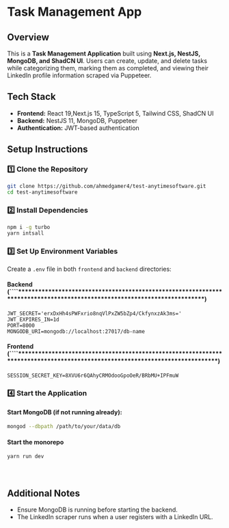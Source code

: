 # Task Management App

## Overview

This is a **Task Management Application** built using **Next.js, NestJS, MongoDB, and ShadCN UI**. Users can create, update, and delete tasks while categorizing them, marking them as completed, and viewing their LinkedIn profile information scraped via Puppeteer.

## Tech Stack

- **Frontend:** React 19,Next.js 15, TypeScript 5, Tailwind CSS, ShadCN UI
- **Backend:** NestJS 11, MongoDB, Puppeteer
- **Authentication:** JWT-based authentication

## Setup Instructions

### **1️⃣ Clone the Repository**

```sh
git clone https://github.com/ahmedgamer4/test-anytimesoftware.git
cd test-anytimesoftware
```

### **2️⃣ Install Dependencies**

```sh
npm i -g turbo
yarn intsall 
```

### **3️⃣ Set Up Environment Variables**

Create a `.env` file in both `frontend` and `backend` directories:

#### **Backend (**\`\`\`\`**\*\*\*\*\*\*\*\*\*\*\*\*\*\*\*\*\*\*\*\*\*\*\*\*\*\*\*\*\*\*\*\*\*\*\*\*\*\*\*\*\*\*\*\*\*\*\*\*\*\*\*\*\*\*\*\*\*\*\*\*\*\*\*\*\*\*\*\*\*\*\*\*\*\*\*\*\*\*\*\*\*\*\*\*\*\*\*\*\*\*\*\*\*\*\*\*\*\*\*\*\*\*\*\*\*\*\*\*\*\*\*\*\*\*\*\*\*\*\*\*)**

```
JWT_SECRET='erxDxHh4sPWFxrio8nqVlPxZW5bZp4/CkfynxzAk3ms='
JWT_EXPIRES_IN=1d
PORT=8000
MONGODB_URI=mongodb://localhost:27017/db-name
```

#### **Frontend (**````**\*\*\*\*\*\*\*\*\*\*\*\*\*\*\*\*\*\*\*\*\*\*\*\*\*\*\*\*\*\*\*\*\*\*\*\*\*\*\*\*\*\*\*\*\*\*\*\*\*\*\*\*\*\*\*\*\*\*\*\*\*\*\*\*\*\*\*\*\*\*\*\*\*\*\*\*\*\*\*\*\*\*\*\*\*\*\*\*\*\*\*\*\*\*\*\*\*\*\*\*\*\*\*\*\*\*\*\*\*\*\*\*\*\*\*\*\*\*\*\*\*\*\*\*)**

```
SESSION_SECRET_KEY=8XVU6r6QAhyCRMOdooGpoOeR/BRbMU+IPFmuW
```

### **4️⃣ Start the Application**

#### Start MongoDB (if not running already):

```sh
mongod --dbpath /path/to/your/data/db
```

#### Start the monorepo

```sh
yarn run dev
```

#####  

## Additional Notes

- Ensure MongoDB is running before starting the backend.
- The LinkedIn scraper runs when a user registers with a LinkedIn URL.
